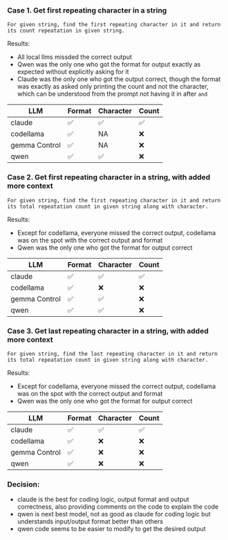 ### Case 1. Get first repeating character in a string

```text
For given string, find the first repeating character in it and return its count repeatation in given string.
```
Results:
- All local llms missded the correct output
- Qwen was the only one who got the format for output exactly as expected without explicitly asking for it
- Claude was the only one who got the output correct, though the format was exactly as asked only printing the count and not the character, which can be understood from the prompt not having it in after `and`

| LLM | Format | Character | Count |
| --- | --- | --- | --- |
| claude | ✅ | ✅ | ✅ |
| codellama | ✅ | NA | ❌ |
| gemma Control | ✅ | NA | ❌ |
| qwen | ✅ | ✅ | ❌ |

### Case 2. Get first repeating character in a string, with added more context

```text
For given string, find the first repeating character in it and return its total repeatation count in given string along with character.
```
Results:
- Except for codellama, everyone missed the correct output, codellama was on the spot with the correct output and format
- Qwen was the only one who got the format for output correct

| LLM | Format | Character | Count |
| --- | --- | --- | --- |
| claude | ✅ | ✅ | ✅ |
| codellama | ✅ | ❌ | ❌ |
| gemma Control | ✅ | ✅ | ❌ |
| qwen | ✅ | ✅ | ❌ |

### Case 3. Get last repeating character in a string, with added more context

```text
For given string, find the last repeating character in it and return its total repeatation count in given string along with character.
```
Results:
- Except for codellama, everyone missed the correct output, codellama was on the spot with the correct output and format
- Qwen was the only one who got the format for output correct

| LLM | Format | Character | Count |
| --- | --- | --- | --- |
| claude | ✅ | ✅ | ✅ |
| codellama | ✅ | ❌ | ❌ |
| gemma Control | ✅ | ❌ | ❌ |
| qwen | ✅ | ❌ | ❌ |

### Decision:
- claude is the best for coding logic, output format and output correctness, also providing comments on the code to explain the code
- qwen is next best model, not as good as claude for coding logic but understands input/output format better than others
- qwen code seems to be easier to modify to get the desired output